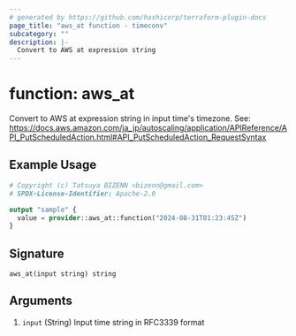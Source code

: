 ```yaml
---
# generated by https://github.com/hashicorp/terraform-plugin-docs
page_title: "aws_at function - timeconv"
subcategory: ""
description: |-
  Convert to AWS at expression string
---
```


# function: aws_at

Convert to AWS at expression string in input time's timezone.  See: https://docs.aws.amazon.com/ja_jp/autoscaling/application/APIReference/API_PutScheduledAction.html#API_PutScheduledAction_RequestSyntax

## Example Usage

```terraform
# Copyright (c) Tatsuya BIZENN <bizenn@gmail.com>
# SPDX-License-Identifier: Apache-2.0

output "sample" {
  value = provider::aws_at::function("2024-08-31T01:23:45Z")
}
```

## Signature

<!-- signature generated by tfplugindocs -->
```text
aws_at(input string) string
```

## Arguments

<!-- arguments generated by tfplugindocs -->
1. `input` (String) Input time string in RFC3339 format

